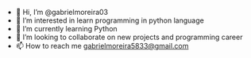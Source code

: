 - 👋 Hi, I’m @gabrielmoreira03
- 👀 I’m interested in learn programming in python language
- 🌱 I’m currently learning Python 
- 💞️ I’m looking to collaborate on new projects and programming career
- 📫 How to reach me gabrielmoreira5833@gmail.com


